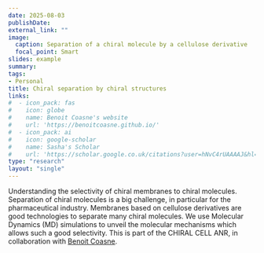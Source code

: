 ```yaml
---
date: 2025-08-03
publishDate:
external_link: ""
image:
  caption: Separation of a chiral molecule by a cellulose derivative
  focal_point: Smart
slides: example
summary:
tags:
- Personal
title: Chiral separation by chiral structures
links:
#  - icon_pack: fas
#    icon: globe
#    name: Benoit Coasne's website
#    url: 'https://benoitcoasne.github.io/'
#  - icon_pack: ai
#    icon: google-scholar
#    name: Sasha's Scholar
#    url: 'https://scholar.google.co.uk/citations?user=hNvC4rUAAAAJ&hl=en'
type: "research"
layout: "single"
---
```


Understanding the selectivity of chiral membranes to chiral molecules. Separation of chiral molecules is a big challenge, in particular for the pharmaceutical industry. 
Membranes based on cellulose derivatives are good technologies to separate many chiral molecules. We use Molecular Dynamics (MD) simulations to unveil the molecular mechanisms which allows such a good selectivity.
This is part of the CHIRAL CELL ANR, in collaboration with
<a href="https://benoitcoasne.github.io/" target="_blank">Benoit Coasne</a>.
